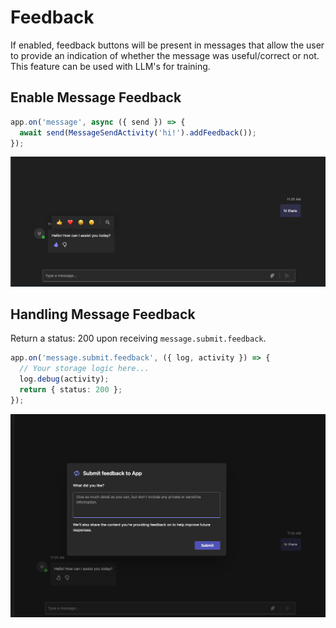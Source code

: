 # Feedback

If enabled, feedback buttons will be present in messages that allow the user to provide
an indication of whether the message was useful/correct or not. This feature can be used
with LLM's for training.

## Enable Message Feedback

```typescript
app.on('message', async ({ send }) => {
  await send(MessageSendActivity('hi!').addFeedback());
});
```

![Feedback Message](https://github.com/microsoft/teams.ts/blob/main/assets/screenshots/feedback_message.png?raw=true)

## Handling Message Feedback

Return a status: 200 upon receiving `message.submit.feedback`.

```typescript
app.on('message.submit.feedback', ({ log, activity }) => {
  // Your storage logic here...
  log.debug(activity);
  return { status: 200 };
});
```

![Feedback Dialog](https://github.com/microsoft/teams.ts/blob/main/assets/screenshots/feedback_dialog.png?raw=true)
